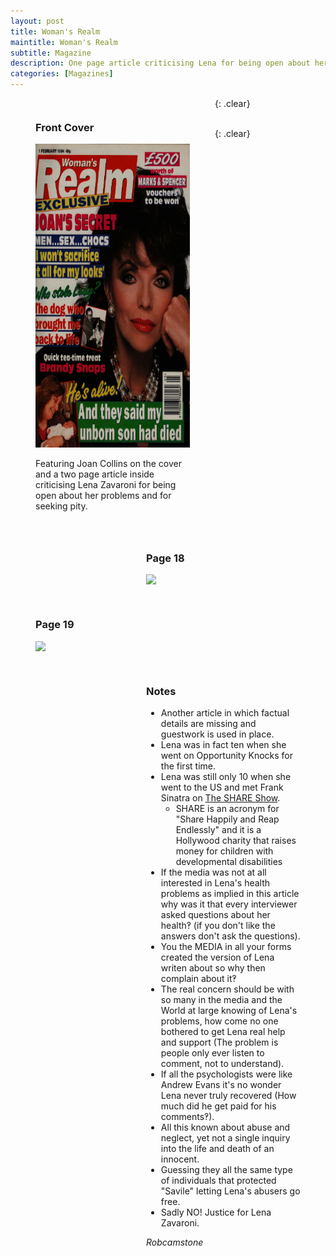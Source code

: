 ```yaml
---
layout: post
title: Woman's Realm
maintitle: Woman's Realm
subtitle: Magazine
description: One page article criticising Lena for being open about her problems and for seeking pity.
categories: [Magazines]
---
```


<figure class="fig1">
<figcaption>
<h3 id="front-cover">Front Cover</h3>
</figcaption>
<a href="/assets/images/magazines/Womans-Realm-1994-02-01a.jpg"><img src="/assets/images/magazines/Womans-Realm-1994-02-01a.jpg" class="height zoom-in"></a>
<figcaption>
<p>Featuring Joan Collins on the cover and a two page article inside criticising Lena Zavaroni for being open about her problems and for seeking pity.</p>
</figcaption>
</figure>

<figure class="fig2">
<figcaption>
<h3 id="page-18">Page 18</h3>
</figcaption>
<a href="/assets/images/magazines/Womans-Realm-1994-02-01b.jpg"><img src="/assets/images/magazines/Womans-Realm-1994-02-01b.jpg" class="height zoom-in"></a>
</figure>

{: .clear}

<figure class="fig1">
<figcaption>
<h3 id="page-19">Page 19</h3>
</figcaption>
<a href="/assets/images/magazines/Womans-Realm-1994-02-01c.jpg"><img src="/assets/images/magazines/Womans-Realm-1994-02-01c.jpg" class="full-width zoom-in"></a>
</figure>

<figure class="fig2">
<figcaption>
<h3 id="notes">Notes</h3>
<ul>
<li>Another article in which factual details are missing and guestwork is used in place.</li>
<li>Lena was in fact ten when she went on Opportunity Knocks for the first time.</li>
<li>Lena was still only 10 when she went to the US and met Frank Sinatra on <a href="/us%20television/1974/05/01/the-share-show.html">The SHARE Show</a>.<ul>
   <li>SHARE is an acronym for &quot;Share Happily and Reap Endlessly&quot; and it is a Hollywood charity that raises money for children with developmental disabilities</li></ul></li>
<li>If the media was not at all interested in Lena's health problems as implied in this article why was it that every interviewer asked questions about her health‽ (if you don't like the answers don't ask the questions).</li>
<li>You the MEDIA in all your forms created the version of Lena writen about so why then complain about it‽</li>
<li>The real concern should be with so many in the media and the World at large knowing of Lena's problems, how come no one bothered to get Lena real help and support (The problem is people only ever listen to comment, not to understand).</li>
<li>If all the psychologists were like Andrew Evans it's no wonder Lena never truly recovered (How much did he get paid for his comments‽).</li>
<li>All this known about abuse and neglect, yet not a single inquiry into the life and death of an innocent.</li>
<li>Guessing they all the same type of individuals that protected "Savile" letting Lena's abusers go free.</li>
<li>Sadly NO! Justice for Lena Zavaroni.</li>
</ul>
<cite>Robcamstone</cite>
</figcaption>
</figure>

<br />{: .clear}

<style>
.height {width:auto; height:485.9px;}

.fig1 {float:left; width:49%;}

.fig2 {float:right; width:49%;}

figcaption {float:left; width:100%;}

@media only screen and (max-width: 700px) {
.height {width:100%; height:auto;}
.fig1, .fig2 {float:left; width:100%;}
figcaption {float:left; width:100%; margin-bottom: 10px;}
}
</style>

